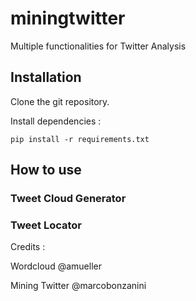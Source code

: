 # miningtwitter
Multiple functionalities for Twitter Analysis

## Installation

Clone the git repository.

Install dependencies :

    pip install -r requirements.txt

## How to use

### Tweet Cloud Generator



### Tweet Locator









Credits :

Wordcloud @amueller

Mining Twitter @marcobonzanini
